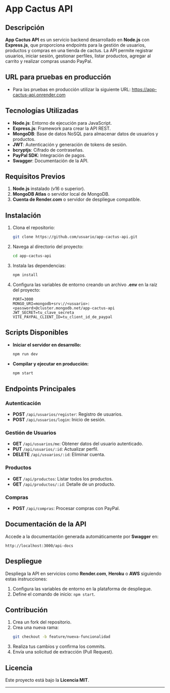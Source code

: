 # App Cactus API

## Descripción

**App Cactus API** es un servicio backend desarrollado en **Node.js** con **Express.js**, que proporciona endpoints para la gestión de usuarios, productos y compras en una tienda de cactus. La API permite registrar usuarios, iniciar sesión, gestionar perfiles, listar productos, agregar al carrito y realizar compras usando PayPal.

## URL para pruebas en producción

- Para las pruebas en producción utilizar la siguiente URL: https://app-cactus-api.onrender.com

## Tecnologías Utilizadas

- **Node.js**: Entorno de ejecución para JavaScript.
- **Express.js**: Framework para crear la API REST.
- **MongoDB**: Base de datos NoSQL para almacenar datos de usuarios y productos.
- **JWT**: Autenticación y generación de tokens de sesión.
- **bcryptjs**: Cifrado de contraseñas.
- **PayPal SDK**: Integración de pagos.
- **Swagger**: Documentación de la API.

## Requisitos Previos

1. **Node.js** instalado (v16 o superior).
2. **MongoDB Atlas** o servidor local de MongoDB.
3. **Cuenta de Render.com** o servidor de despliegue compatible.

## Instalación

1. Clona el repositorio:

   ```bash
   git clone https://github.com/usuario/app-cactus-api.git
   ```

2. Navega al directorio del proyecto:

   ```bash
   cd app-cactus-api
   ```

3. Instala las dependencias:

   ```bash
   npm install
   ```

4. Configura las variables de entorno creando un archivo **.env** en la raíz del proyecto:

   ```env
   PORT=3000
   MONGO_URI=mongodb+srv://<usuario>:<password>@cluster.mongodb.net/app-cactus-api
   JWT_SECRET=tu_clave_secreta
   VITE_PAYPAL_CLIENT_ID=tu_client_id_de_paypal
   ```

## Scripts Disponibles

- **Iniciar el servidor en desarrollo:**

  ```bash
  npm run dev
  ```

- **Compilar y ejecutar en producción:**

  ```bash
  npm start
  ```

## Endpoints Principales

### Autenticación

- **POST** `/api/usuarios/register`: Registro de usuarios.
- **POST** `/api/usuarios/login`: Inicio de sesión.

### Gestión de Usuarios

- **GET** `/api/usuarios/me`: Obtener datos del usuario autenticado.
- **PUT** `/api/usuarios/:id`: Actualizar perfil.
- **DELETE** `/api/usuarios/:id`: Eliminar cuenta.

### Productos

- **GET** `/api/productos`: Listar todos los productos.
- **GET** `/api/productos/:id`: Detalle de un producto.

### Compras

- **POST** `/api/compras`: Procesar compras con PayPal.

## Documentación de la API

Accede a la documentación generada automáticamente por **Swagger** en:

```
http://localhost:3000/api-docs
```

## Despliegue

Despliega la API en servicios como **Render.com**, **Heroku** o **AWS** siguiendo estas instrucciones:

1. Configura las variables de entorno en la plataforma de despliegue.
2. Define el comando de inicio: `npm start`.

## Contribución

1. Crea un fork del repositorio.
2. Crea una nueva rama:
   ```bash
   git checkout -b feature/nueva-funcionalidad
   ```
3. Realiza tus cambios y confirma los commits.
4. Envía una solicitud de extracción (Pull Request).

## Licencia

Este proyecto está bajo la **Licencia MIT**.

---

